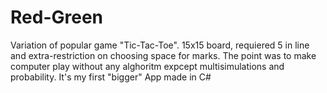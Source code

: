 # Red-Green
Variation of popular game "Tic-Tac-Toe". 15x15 board, requiered 5 in line and extra-restriction on choosing space for marks. The point was to make computer play without any alghoritm expcept multisimulations and probability. It's my first "bigger" App made in C# 
